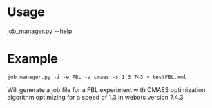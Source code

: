 # Usage

job_manager.py --help


# Example

	job_manager.py -i -e FBL -a cmaes -s 1.3 743 > testFBL.xml

Will generate a job file for a FBL experiment with CMAES optimization algorithm optimizing for a speed of 1.3 in webots version 7.4.3
